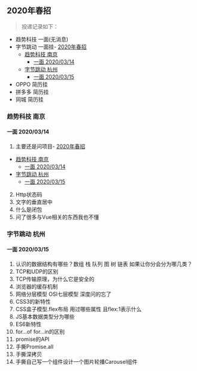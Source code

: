 ## 2020年春招

> 投递记录如下：

- 趋势科技 一面(无消息)
- 字节跳动 一面挂- [2020年春招](#2020年春招)
  - [趋势科技 南京](#趋势科技-南京)
    - [一面 2020/03/14](#一面-20200314)
  - [字节跳动 杭州](#字节跳动-杭州)
    - [一面 2020/03/15](#一面-20200315)
- OPPO 简历挂
- 拼多多 简历挂
- 同城 简历挂

### 趋势科技 南京

#### 一面 2020/03/14

1. 主要还是问项目- [2020年春招](#2020年春招)
  - [趋势科技 南京](#趋势科技-南京)
    - [一面 2020/03/14](#一面-20200314)
  - [字节跳动 杭州](#字节跳动-杭州)
    - [一面 2020/03/15](#一面-20200315)
2. Http状态码
3. 文字的垂直居中
4. 什么是闭包
5. 问了很多与Vue相关的东西我也不懂

### 字节跳动 杭州

#### 一面 2020/03/15

1. 认识的数据结构有哪些？数组 栈 队列 图 树 链表 如果让你分会分为哪几类？
2. TCP和UDP的区别
3. TCP传输原理，为什么它是安全的
4. 浏览器的缓存机制
5. 网络分层模型 OSI七层模型 深度问的忘了
6. CSS3的新特性
7. CSS盒子模型.flex布局 用过哪些属性 且flex:1表示什么
8. JS基本数据类型分为哪些
9. ES6新特性
10. for...of for...in的区别
11. promise的API
12. 手撕Promise.all
13. 手撕深拷贝
14. 手撕自己写一个组件设计一个图片轮播Carousel组件